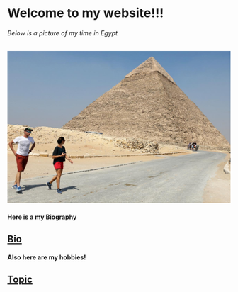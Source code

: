 # Welcome to my website!!!
###### Below is a picture of my time in Egypt

![my time in Egypt](Egypt.jpg)

#### Here is a my Biography
[Bio](Bio)
--- 
#### Also here are my hobbies!
[Topic](Topic)
--- 
